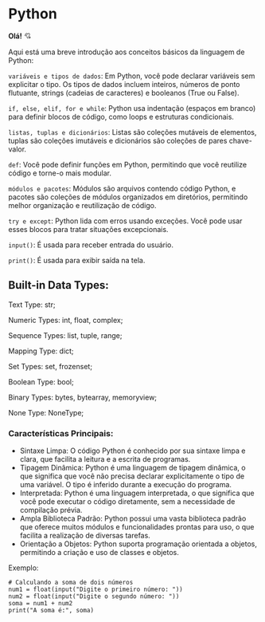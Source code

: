 # Python

**Olá!** 💘

Aqui está uma breve introdução aos conceitos básicos da linguagem de Python:

`variáveis e tipos de dados`: Em Python, você pode declarar variáveis sem explicitar o tipo. Os tipos de dados incluem inteiros, números de ponto flutuante, strings (cadeias de caracteres) e booleanos (True ou False).

`if, else, elif, for e while`: Python usa indentação (espaços em branco) para definir blocos de código, como loops e estruturas condicionais.

`listas, tuplas e dicionários`: Listas são coleções mutáveis de elementos, tuplas são coleções imutáveis e dicionários são coleções de pares chave-valor.

`def`: Você pode definir funções em Python, permitindo que você reutilize código e torne-o mais modular.

`módulos e pacotes`: Módulos são arquivos contendo código Python, e pacotes são coleções de módulos organizados em diretórios, permitindo melhor organização e reutilização de código.

`try e except`: Python lida com erros usando exceções. Você pode usar esses blocos para tratar situações excepcionais.

`input()`: É usada para receber entrada do usuário. 

`print()`: É usada para exibir saída na tela.

## Built-in Data Types:
Text Type:	     str;

Numeric Types:	 int, float, complex;

Sequence Types:	 list, tuple, range;

Mapping Type:	   dict;

Set Types:	     set, frozenset;

Boolean Type:	   bool;

Binary Types:    bytes, bytearray, memoryview;

None Type:	     NoneType;

### Características Principais:

- Sintaxe Limpa: O código Python é conhecido por sua sintaxe limpa e clara, que facilita a leitura e a escrita de programas.
- Tipagem Dinâmica: Python é uma linguagem de tipagem dinâmica, o que significa que você não precisa declarar explicitamente o tipo de uma variável. O tipo é inferido durante a execução do programa.
- Interpretada: Python é uma linguagem interpretada, o que significa que você pode executar o código diretamente, sem a necessidade de compilação prévia.
- Ampla Biblioteca Padrão: Python possui uma vasta biblioteca padrão que oferece muitos módulos e funcionalidades prontas para uso, o que facilita a realização de diversas tarefas.
- Orientação a Objetos: Python suporta programação orientada a objetos, permitindo a criação e uso de classes e objetos.

Exemplo:

```
# Calculando a soma de dois números
num1 = float(input("Digite o primeiro número: "))
num2 = float(input("Digite o segundo número: "))
soma = num1 + num2
print("A soma é:", soma)
```
